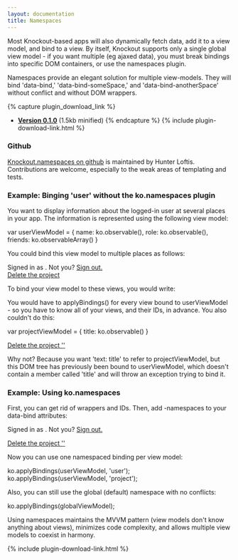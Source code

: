 ```yaml
---
layout: documentation
title: Namespaces
---
```


Most Knockout-based apps will also dynamically fetch data, add it to a view model, and bind to a view. By itself, Knockout supports only a single global view model - if you want multiple (eg ajaxed data), you must break bindings into specific DOM containers, or use the namespaces plugin.

Namespaces provide an elegant solution for multiple view-models. They will bind 'data-bind,' 'data-bind-someSpace,' and 'data-bind-anotherSpace' without conflict and without DOM wrappers.

{% capture plugin_download_link %}
 * __[Version 0.1.0](https://github.com/hunterloftis/knockout.namespaces/tree/master/build/output)__ (1.5kb minified)
{% endcapture %}
{% include plugin-download-link.html %}

### Github

[Knockout.namespaces on github](https://github.com/hunterloftis/knockout.namespaces) is maintained by Hunter Loftis.
Contributions are welcome, especially to the weak areas of templating and tests.

### Example: Binging 'user' without the ko.namespaces plugin

You want to display information about the logged-in user at several places in your app. The information is represented using the following view model:

  var userViewModel = {
    name: ko.observable(),
    role: ko.observable(),
    friends: ko.observableArray()
  }

You could bind this view model to multiple places as follows:

  <div id='userStatus'>
    Signed in as <span data-bind='text: name'></span>. Not you? <a href='/signout'>Sign out.</a>
  </div>
  
  <div id='deleteProject' data-bind='visible: (role() === "admin")'>
    <a href='/delete'>Delete the project</a>
  </div>
  
  <div id='friendList' data-bind='template: {name: "friendLink", foreach: friends}'></div>

To bind your view model to these views, you would write:

  <script>
    ko.applyBindings(userViewModel, 'userStatus');
    ko.applyBindings(userViewModel, 'deleteProject');
    ko.applyBindings(userViewModel, 'friendList');
  </script>
	
You would have to applyBindings() for every view bound to userViewModel - so you have to know all of your views, and their IDs, in advance. You also couldn't do this:

  var projectViewModel = {
    title: ko.observable()
  }
  
  <div id='deleteProject' data-bind='visible: (role() === "admin"'>
    <a href='/delete'>Delete the project '<span data-bind='text: title'></span>'</a>
  </div>
  
Why not? Because you want 'text: title' to refer to projectViewModel, but this DOM tree has previously been bound to userViewModel, which doesn't contain a member called 'title' and will throw an exception trying to bind it.

### Example: Using ko.namespaces

First, you can get rid of wrappers and IDs. Then, add -namespaces to your data-bind attributes:

  Signed in as <span data-bind-user='text: name'></span>. Not you? <a href='/signout'>Sign out.</a>
  
  <div data-bind-user='visible: (role() === "admin"'>
    <a href='/delete'>Delete the project '<span data-bind-project='text: title'></span>'</a>
  </div>
  
  <div id='friendList' data-bind-user='template: {name: "friendLink", foreach: friends}'></div>

Now you can use one namespaced binding per view model:

  ko.applyBindings(userViewModel, 'user');
  ko.applyBindings(userViewModel, 'project');
  
Also, you can still use the global (default) namespace with no conflicts:

  ko.applyBindings(globalViewModel);

Using namespaces maintains the MVVM pattern (view models don't know anything about views), minimizes code complexity, and allows multiple view models to coexist in harmony.

{% include plugin-download-link.html %}